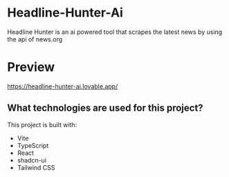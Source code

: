 # Headline-Hunter-Ai
Headline Hunter is an ai powered tool that scrapes the latest news by using the api of news.org

# Preview 
https://headline-hunter-ai.lovable.app/

## What technologies are used for this project?

This project is built with:

- Vite
- TypeScript
- React
- shadcn-ui
- Tailwind CSS
